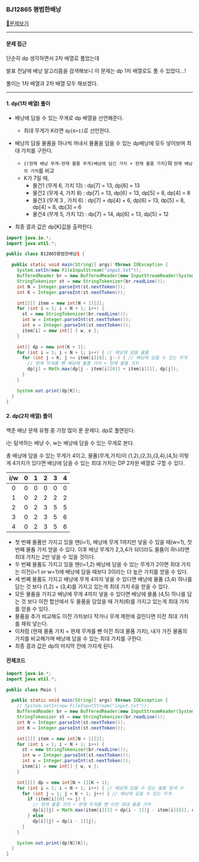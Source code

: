 ### BJ12865 평범한배낭

[📁문제보기](https://www.acmicpc.net/problem/12865)

---

#### 문제 접근

단순히 dp 생각하면서 2차 배열로 풀었는데 

발표 전날에 배낭 알고리즘을 검색해보니 이 문제는 dp 1차 배열로도 풀 수 있었다...! 

풀이는 1차 배열과 2차 배열 모두 해보겠다. 

---

#### 1. dp(1차 배열) 풀이

- 배낭에 담을 수 있는 무게로 dp 배열을 선언해준다.
  - 최대 무게가 K라면 `dp[K+1]`로 선언한다.
- 배낭의 담을 물품을 하나씩 꺼내서 물품을 담을 수 있는 dp배낭에 모두 넣어보며 최대 가치를 구한다.
  - `{(현재 배낭 무게-현재 물품 무게)배낭에 담긴 가치 + 현재 물품 가치}`와 `현재 배낭의 가치`를 비교
  - K가 7일 때,
    - 물건1 (무게 6, 가치 13) : dp[7] = 13, dp[6] = 13
    - 물건2 (무게 4, 가치 8) : dp[7] = 13, dp[6] = 13, dp[5] = 8, dp[4] = 8
    - 물건3 (무게 3 , 가치 6) : dp[7] = dp[4] + 6, dp[6] = 13, dp[5] = 8, dp[4] = 8, dp[3] = 6
    - 물건4 (무게 5, 가치 12) : dp[7] = 14, dp[6] = 13, dp[5] = 12

- 최종 결과 값은 dp[K]값을 출력한다.



```java
import java.io.*;
import java.util.*;

public class B12865평범한배낭1 {

  public static void main(String[] args) throws IOException {
    System.setIn(new FileInputStream("input.txt"));
    BufferedReader br = new BufferedReader(new InputStreamReader(System.in));
    StringTokenizer st = new StringTokenizer(br.readLine());
    int N = Integer.parseInt(st.nextToken());
    int K = Integer.parseInt(st.nextToken());

    int[][] item = new int[N + 1][2];
    for (int i = 1; i < N + 1; i++) {
      st = new StringTokenizer(br.readLine());
      int w = Integer.parseInt(st.nextToken());
      int v = Integer.parseInt(st.nextToken());
      item[i] = new int[] { w, v };
    }

    int[] dp = new int[K + 1];
    for (int i = 1; i < N + 1; i++) { // 배낭에 담을 물품
      for (int j = K; j >= item[i][0]; j--) { // 배낭에 담을 수 있는 무게
        // 현재 무게를 뺀 배낭에 물품 가치 + 현재 물품 가치
        dp[j] = Math.max(dp[j - item[i][0]] + item[i][1], dp[j]);
      }
    }

    System.out.print(dp[K]);
  }
}
```



#### 2. dp(2차 배열) 풀이

백준 배낭 문제 유형 중 가장 많이 푼 문제다. dp로 풀면된다.

i는 탐색하는 배낭 수, w는 배낭에 담을 수 있는 무게로 본다.

총 배낭에 담을 수 있는 무게가 4이고, 물품(무게,가치)이 (1,2),(2,3),(3,4),(4,5) 이렇게 4가지가 있다면 배낭에 담을 수 있는 최대 가치는 DP 2차원 배열로 구할 수 있다.   

| i/w  |  0   |  1   |  2   |  3   |  4   |
| :--: | :--: | :--: | :--: | :--: | :--: |
|  0   |  0   |  0   |  0   |  0   |  0   |
|  1   |  0   |  2   |  2   |  2   |  2   |
|  2   |  0   |  2   |  3   |  5   |  5   |
|  3   |  0   |  2   |  3   |  5   |  6   |
|  4   |  0   |  2   |  3   |  5   |  6   |

- 첫 번째 물품만 가지고 있을 땐(i=1), 배낭에 무게 1까지만 넣을 수 있을 때(w=1), 첫 번째 물품 가치 얻을 수 있다. 이후 배낭 무게가 2,3,4가 되더라도 물품이 하나라면 최대 가치는 2만 넣을 수 있을 것이다.
- 두 번째 물품도 가지고 있을 땐(i=1,2) 배낭에 담을 수 있는 무게가 2이면 최대 가치는 이전(i=1 or w=1)에 배낭에 담을 때보다 3이라는 더 높은 가치를 얻을 수 있다.
- 세 번째 물품도 가지고 배낭에 무게 4까지 넣을 수 있다면 배낭에 물품 (3,4) 하나를 담는 것 보다 (1,2) + (3,4)를 가지고 있는게 최대 가치 6을 얻을 수 있다.
- 모든 물품을 가지고 배낭에 무게 4까지 넣을 수 있다면 배낭에 물품 (4,5) 하나를 담는 것 보다 이전 합산에서 두 물품을 담았을 때 가치(6)를 가지고 있는게 최대 가치를 얻을 수 있다.
- 물품을 추가 비교해도 이전 가치보다 작거나 무게 제한에 걸린다면 이전 최대 가치를 채워 넣는다. 
- 이처럼 (현재 물품 가치 + 현재 무게를 뺀 이전 최대 물품 가치), 내가 가진 물품의 가치를 비교해가며 배낭에 담을 수 있는 최대 가치를 구한다. 
- 최종 결과 값은 dp의 마지막 칸에 가지게 된다.

#### 전체코드
```java
import java.io.*;
import java.util.*;

public class Main {

  public static void main(String[] args) throws IOException {
    // System.setIn(new FileInputStream("input.txt"));
    BufferedReader br = new BufferedReader(new InputStreamReader(System.in));
    StringTokenizer st = new StringTokenizer(br.readLine());
    int N = Integer.parseInt(st.nextToken());
    int K = Integer.parseInt(st.nextToken());

    int[][] item = new int[N + 1][2];
    for (int i = 1; i < N + 1; i++) {
      st = new StringTokenizer(br.readLine());
      int w = Integer.parseInt(st.nextToken());
      int v = Integer.parseInt(st.nextToken());
      item[i] = new int[] { w, v };
    }

    int[][] dp = new int[N + 1][K + 1];
    for (int i = 1; i < N + 1; i++) { // 배낭에 담을 수 있는 물품 탐색 수
      for (int j = 1; j < K + 1; j++) { // 배낭에 담을 수 있는 무게
        if (item[i][0] <= j) {
          // 현재 물품 가치 + 현재 무게를 뺀 이전 최대 물품 가치
          dp[i][j] = Math.max(item[i][1] + dp[i - 1][j - item[i][0]], dp[i - 1][j]);
        } else
          dp[i][j] = dp[i - 1][j];
      }
    }

    System.out.print(dp[N][K]);
  }
}
```

